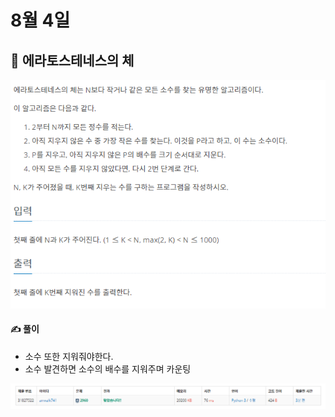 # 8월 4일

## 🚩 에라토스테네스의 체

![image-20210804193203672](README.assets/image-20210804193203672.png)

#### ✍ 풀이

- 소수 또한 지워줘야한다.
- 소수 발견하면 소수의 배수를 지워주며 카운팅

![image-20210804193239915](README.assets/image-20210804193239915.png)

